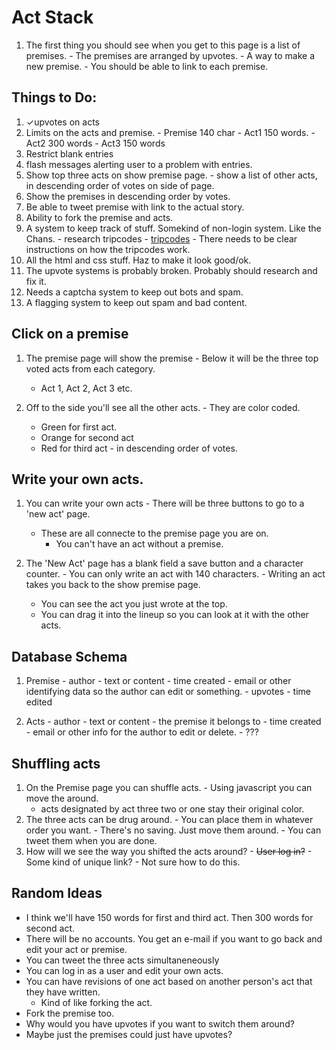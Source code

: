 Act Stack
=========

  1. The first thing you should see when you get to this page is a list of premises.
    - The premises are arranged by upvotes.
    - A way to make a new premise.
    - You should be able to link to each premise.

Things to Do:
------------
  1. ✓upvotes on acts
  2. Limits on the acts and premise.
    - Premise 140 char
    - Act1 150 words.
    - Act2 300 words
    - Act3 150 words
  3. Restrict blank entries
  4. flash messages alerting user to a problem with entries.
  5. Show top three acts on show premise page.
    - show a list of other acts, in descending order of votes on side of page.
  6. Show the premises in descending order by votes.
  7. Be able to tweet premise with link to the actual story.
  8. Ability to fork the premise and acts.
  9. A system to keep track of stuff. Somekind of non-login system. Like the Chans.
    - research tripcodes
    - [tripcodes](https://en.wikipedia.org/wiki/Imageboard#Tripcodes)
    - There needs to be clear instructions on how the tripcodes work.
  10. All the html and css stuff. Haz to make it look good/ok.
  11. The upvote systems is probably broken. Probably should research and fix it.
  12. Needs a captcha system to keep out bots and spam.
  13. A flagging system to keep out spam and bad content.

Click on a premise
-----------------

  1. The premise page will show the premise
    - Below it will be the three top voted acts from each category.
      - Act 1, Act 2, Act 3 etc.

  2. Off to the side you'll see all the other acts.
    - They are color coded.
        - Green for first act.
        - Orange for second act
        - Red for third act
    - in descending order of votes.

Write your own acts.
-------------------

  1. You can write your own acts
    - There will be three buttons to go to a 'new act' page.
      - These are all connecte to the premise page you are on.
        - You can't have an act without a premise.

  2. The 'New Act' page has a blank field a save button and a character counter.
    - You can only write an act with 140 characters.
    - Writing an act takes you back to the show premise page.
     - You can see the act you just wrote at the top.
     - You can drag it into the lineup so you can  look at it with the other acts.

Database Schema
---------------
  1. Premise
    - author
    - text or content
    - time created
    - email or other identifying data so the author can edit or something.
    - upvotes
    - time edited

  2. Acts
    - author
    - text or content
    - the premise it belongs to
    - time created
    - email or other info for the author to edit or delete.
    - ???

Shuffling acts
--------------

  1. On the Premise page you can shuffle acts.
    - Using javascript you can move the around.
      - acts designated by act three two or one stay their original color.
  2. The three acts can be drug around.
    - You can place them in whatever order you want.
    - There's no saving. Just move them around.
    - You can tweet them when you are done.
  3. How will we see the way you shifted the acts around?
    - ~~User log in?~~
    - Some kind of unique link?
    - Not sure how to do this.

Random Ideas
-----------
  - I think we'll have 150 words for first and third act. Then 300 words for second act.
  - There will be no accounts. You get an e-mail if you want to go back and edit your act or premise.
  - You can tweet the three acts simultaneneously
  - You can log in as a user and edit your own acts.
  - You can have revisions of one act based on another person's act that they have written.
    - Kind of like forking the act.
  - Fork the premise too.
  - Why would you have upvotes if you want to switch them around?
  - Maybe just the premises could just have upvotes?
